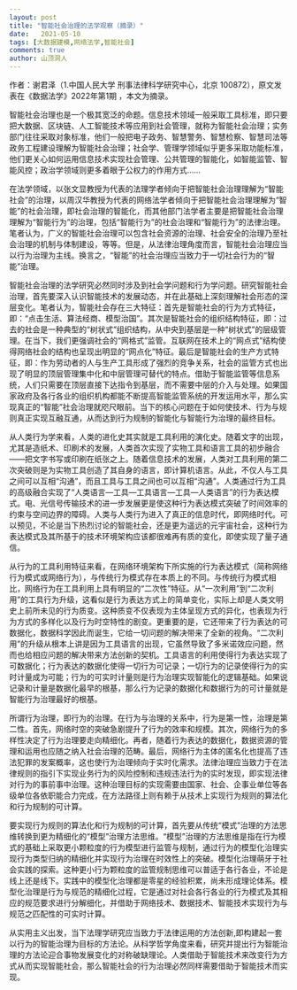 ```yaml
---
layout: post
title: "智能社会治理的法学观察（摘录）"
date:   2021-05-10
tags: [大数据建模,网络法学,智能社会]
comments: true
author: 山顶洞人
---
```


作者：谢君泽（1.中国人民大学 刑事法律科学研究中心，北京 100872），原文发表在《数据法学》2022年第1期 ，本文为摘录。



智能社会治理也是一个极其宽泛的命题。信息技术领域一般采取工具标准，即只要把大数据、区块链、人工智能技术等应用到社会管理，就称为智能社会治理；实务部门往往采取对象标准，他们一般把电子政务、智慧警务、智慧检察、智慧司法等政务工程建设理解为智能社会治理；社会学、管理学领域似乎更多采取功能标准，他们更关心如何运用信息技术实现社会管理、公共管理的智能化，如智能监管、智能风控；政治学领域则更多着眼于公权力的作用方式……

在法学领域，以张文显教授为代表的法理学者倾向于把智能社会治理理解为“智能社会”的治理，以周汉华教授为代表的网络法学者倾向于把智能社会治理理解为“智能”的社会治理，即社会治理的智能化，而其他部门法学者主要是把智能社会治理理解为“智能行为”的治理，包括“智能行为”的社会治理和“智能行为”的法律治理。笔者认为，广义的智能社会治理可以包含社会资源的治理、社会安全的治理乃至社会治理的机制与体制建设，等等。但是，从法律治理角度而言，智能社会治理应当以行为治理为主线。换言之，“智能”的社会治理应当致力于一切社会行为的“智能”治理。

智能社会治理的法学研究必然同时涉及到社会学问题和行为学问题。研究智能社会治理，首先要深入认识智能技术的发展动态，并在此基础上深刻理解社会形态的深层变化。笔者认为，智能社会存在三大特征：首先是智能社会的行为方式特征，即：“点击生活、算法经商、模型治国”。其次是智能社会的组织结构特征，即：过去的社会是一种典型的“树状式”组织结构，从中央到基层是一种“树状式”的层级管理。在当下，我们更强调社会的“网格式”监管。互联网在技术上的“网点式”结构使得网络社会的结构也呈现出明显的“网点化”特征。最后是智能社会的生产方式特征，即：作为劳动者的人与生产工具形成了强烈的竞争关系，社会的监管方式也出现了明显的顶层管理集中化和中层管理可替代的特点。借助于智能监管等信息系统，人们只需要在顶层直接下达指令到基层，而不需要中层的介入与处理。如果国家政府及各行各业的组织机构都能不断提高智能监管系统的开发运用水平，那么实现真正的“智能”社会治理就咫尺眼前。当下的核心问题在于如何使技术、行为与规则真正实现互融互通，从而达到行为规制的智能化与智能行为治理的最终目标。

从人类行为学来看，人类的进化史其实就是工具利用的演化史。随着文字的出现，尤其是造纸术、印刷术的发展，人类首次实现了实物工具和语言工具的初步融合——把文字书写或印刷在纸张之上。随着信息技术的发展，人类对工具利用的第二次突破则是为实物工具创造了其自身的语言，即计算机语言。从此，不仅人与工具之间可以互相“沟通”，而且工具与工具之间也可以互相“沟通”。人类通过行为工具的高级融合实现了“人类语言—工具—工具语言—工具—人类语言”的行为表达模式。电、光信号传输技术的进一步发展更是使这种行为表达模式突破了时间效率的约束与空间边界的障碍。人类与人类行为进入了真正的信息时代，即网络时代。可以预见，不论是当下热烈讨论的智能社会，还是更为遥远的元宇宙社会，这种行为表达模式及其所基于的技术环境架构应该都很难再有质的变化，即使实现了量子通信。

从行为的工具利用特征来看，在网络环境架构下所实施的行为表达模式（简称网络行为模式或网络行为），与传统行为模式存在本质上的不同。与传统行为模式相比，网络行为在工具利用上具有明显的“二次性”特征。从“一次利用”到“二次利用”的工具行为升级，这看似是行为表达方式上的简单变化，实际上却是人类文明史上前所未见的行为质变。这种质变不仅表现为主体呈现方式的异化，也表现为行为方式的多样化以及行为时空特性的剧变。更重要的是，它还带来了行为表达的可数据化，数据科学因此而诞生，它给一切问题的解决带来了全新的视角。“二次利用”的升级从根本上讲是因为工具语言的出现，它虽然导致了多米诺效应问题，然而也给相应问题的解决带来方法创新的契机。工具语言的利用使得行为表达实现了可数据化；行为表达的数据化使得一切行为可记录；一切行为的记录使得行为的实时计量成为可能；行为的可实时计量则是行为治理实现智能化的逻辑基础。如果说记录和计量是数据化最早的根基，那么行为记录的数据化和数据行为的可计量就是智能行为治理最好的根基。

所谓行为治理，即行为的治理。在行为与治理的关系中，行为是第一性，治理是第二性。首先，网络时空的突破急剧提升了行为的效率和规模。其次，网络行为的多样性决定了行为治理要走向精细化。再者，随着行为表达的数据化，数据资源的管理和运用也应随之纳入社会治理的范畴。最后，网络行为主体的匿名化也提高了违法犯罪的发案概率，这也使行为治理倾向于实时化需求。法律治理应当致力于在法律规则的指引下实现业务行为的风险控制和违规违法行为的实时发现，即实现法律对行为的事前事中治理。这种治理目标的实现需要由国家、社会、企事业单位等各级单位各依职能合力完成，在方法路径上则有赖于从技术上实现行为规则的算法化和行为规制的可计算。

要实现行为规则的算法化和行为规制的可计算，首先要从传统“模式”治理的方法思维转换到更为精细化的“模型”治理方法思维。“模型”治理的方法思维是指在行为模式的基础上采取更小颗粒度的行为模型进行监管与规制，通过行为的模型化治理实现行为类型归纳的精细化并实现行为治理在时效性上的突破。模型化治理萌牙于社会实践的探索。这种更小行为颗粒度的监管规制思维可以普适于各行各业，不论是线上还是线下。实践中的模型化治理都是零星的经验积累，尚未形成理论体系。模型化治理是行为与规范的精细化过程，它是通过对社会各行各业的行为模式及其相应的规范要求进行分解细化，并借助于网络技术、数据技术、智能技术实现行为与规范之匹配性的可实时计算。

从实用主义出发，当下法理学研究应当致力于法律运用的方法创新,即构建起一套以行为的智能治理为目标的方法论。从科学哲学角度来看，研究并提出行为智能治理的方法论迎合事物发展变化的对称破缺理论。人类借助于智能技术来改变行为方式从而实现智能社会，那么智能社会的行为治理必然同样需要借助于智能技术而实现。
